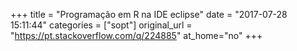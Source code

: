 +++
title = "Programação em R na IDE eclipse"
date = "2017-07-28 15:11:44"
categories = ["sopt"]
original_url = "https://pt.stackoverflow.com/q/224885"
at_home="no"
+++

